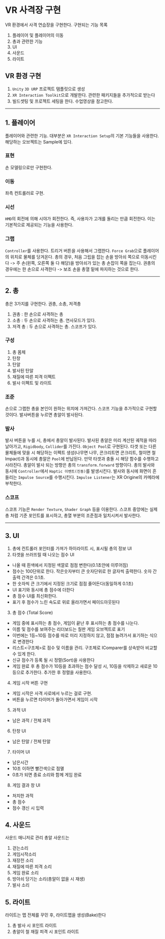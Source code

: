 # VR 사격장 구현
VR 환경에서 사격 연습장을 구현한다. 구현되는 기능 목록
1. 플레이어 및 플레이어의 이동
2. 총과 관련한 기능
3. UI
4. 사운드
5. 라이트
## VR 환경 구현
1. `Unity` `3D URP` 프로젝트 탬플릿으로 생성
2. `XR Interaction Toolkit`으로 개발한다. 관련한 패키지들을 추가적으로 받는다
3. 빌드셋팅 및 프로젝트 세팅을 한다. 수업영상을 참고한다.

---
## 1. 플레이어
플레이어와 관련한 기능. 대부분은 `XR Interaction Setup`의 기본 기능들을 사용한다. 해당하는 오브젝트는 Sample에 있다.
### 표현
손 모델링으로만 구현한다.

### 이동
좌측 컨트롤러로 구현.

### 시선
`HMD`의 회전에 의해 시야가 회전한다. 즉, 사용자가 고개를 돌리는 만큼 회전한다. 이는 기본적으로 제공되는 기능을 사용한다.

### 그랩
`Controller`를 사용한다. 트리거 버튼을 사용해서 그랩한다. `Force Grab`으로 플레이어의 위치로 물체를 당겨온다. 총의 경우, 처음 그립을 잡는 손을 방아쇠 쪽으로 이동시킨다
-> 주 손(왼쪽, 오른쪽 둘 다 해당)을 방아쇠가 있는 총 손잡이 쪽을 잡는다. 권총의 경우에는 한 손으로 사격한다
-> 보조 손을 총열 밑에 파지하는 것으로 한다.

---
## 2. 총
총은 3가지를 구현한다. 권총, 소총, 저격총
1. 권총 : 한 손으로 사격하는 총
2. 소총 : 두 손으로 사격하는 총. 연사모드가 있다.
3. 저격 총 : 두 손으로 사격하는 총. 스코프가 있다.

### 구성
1. 총 몸체
2. 탄창
3. 탄알
4. 발사된 탄알
5. 재질에 따른 피격 이펙트
6. 발사 이펙트 및 라이트
### 조준
손으로 그랩한 총을 본인이 원하는 위치에 가져간다. 스코프 기능을 추가적으로 구현할 것이다. 발사버튼을 누르면 총알이 발사된다.

### 발사
발사 버튼을 누를 시, 총에서 총알이 발사된다. 발사된 총알은 미리 계산된 궤적을 따라 날아가고, `Rigidbody`, `Collider`를 가진다. `Object Pool`로 구현된다. 타겟 또는 다른 물체들에 맞을 시 해당하는 이펙트 생성(나무면 나무, 콘크리트면 콘크리트, 철이면 철 Impact)과 동시에 총알은 `Pool`에 반납된다. 만약 타겟과 충돌 시 해당 함수를 수행하고 사라진다. 총알이 발사 되는 방향은 총의 `transform.forward` 방향이다. 총의 발사와 동시에 `Controller`에서 `Haptic 이벤트(진동)`를 발생시킨다. 발사와 동시에 화면이 흔들리는 `Impulse Source`를 수행시킨다. `Impulse Listener`는 XR Origine의 카메라에 부착한다.

### 스코프
스코프 기능은 `Render Texture`, `Shader Graph` 등을 이용한다. 스코프 중앙에는 실제 총 처럼 기준 포인트를 표시하고, 총열 부분의 조준점과 일치시켜서 발사한다.

---
## 3. UI
1. 총에 컨트롤러 포인터를 가져가 하이라이트 시, 표시될 총의 정보 UI
2. 타겟을 쓰러뜨릴 때 나오는 점수 UI
  - 나올 때 흰색에서 지정된 색깔로 점점 변한다(0.1초안에 이루어짐)
  - 점수는 100단위로 한다. 작은숫자부터 큰 숫자단위로 한 글자씩 출력한다. 숫자 간 출력 간격은 0.1초.
  - 한 숫자씩 큰 크기에서 지정된 크기로 점점 줄어든다(동일하게 0.1초)
  - UI 표기와 동시에 총 점수에 더한다
  - 총 점수 UI를 최신화한다.
  - 표기 후 점수가 느린 속도로 위로 올라가면서 페이드아웃된다
3. 총 점수 (Total Score)
  - 게임 중에 표시하는 총 점수, 게임이 끝난 후 표시하는 총 점수를 나눈다.  
  - 이름 및 점수를 보여주는 리더보드는 칠판 게임 오브젝트로 표기
  - 이번에는 1등~10등 점수를 따로 미리 지정하지 않고, 점점 늘려가서 표기하는 식으로 변경한다
  - 리스트<구조체>로 점수 및 이름을 관리. 구조체로 IComparer를 상속받아 비교할 수 있게 한다.
  - 신규 점수가 등록 될 시 정렬(Sort)을 사용한다
  - 게임 완료 후 총 점수가 10등을 초과하는 점수 달성 시, 10등을 삭제하고 새로운 10등으로 추가한다. 추가한 후 정렬을 사용한다.
4. 게임 시작 버튼 구현
  - 게임 시작은 사격 사로에서 누르는 걸로 구현.
  - 버튼을 누르면 타이머가 돌아가면서 게임이 시작
5. 과적 UI
  - 남은 과적 / 전체 과적
6. 탄창 UI
  - 남은 탄알 / 전체 탄알
7. 타이머 UI
  - 남은시간
  - 10초 이하면 빨간색으로 점멸
  - 0초가 되면 종료 소리와 함께 게임 완료
8. 게임 결과 창 UI
  - 처치한 과적
  - 총 점수
  - 점수 갱신 시 입력
## 4. 사운드
사운드 매니저로 관리
총알 사운드는 
1. 걷는소리
2. 게임시작소리
3. 재장전 소리
4. 재질에 따른 피격 소리
5. 게임 완료 소리
6. 방아쇠 당기는 소리(총알이 없을 시 재생)
7. 발사 소리
## 5. 라이트
라이트는 맵 전체를 꾸민 후, 라이트맵을 생성(Bake)한다
1. 총 발사 시 포인트 라이트
2. 총알이 철 재질 피격 시 포인트 라이트
